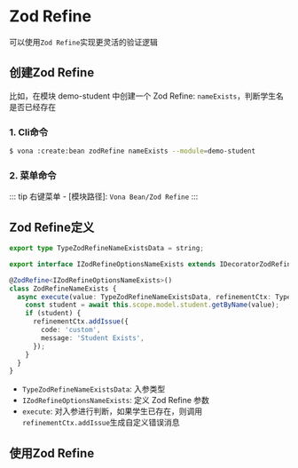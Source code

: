 # Zod Refine

可以使用`Zod Refine`实现更灵活的验证逻辑

## 创建Zod Refine

比如，在模块 demo-student 中创建一个 Zod Refine: `nameExists`，判断学生名是否已经存在

### 1. Cli命令

``` bash
$ vona :create:bean zodRefine nameExists --module=demo-student
```

### 2. 菜单命令

::: tip
右键菜单 - [模块路径]: `Vona Bean/Zod Refine`
:::

## Zod Refine定义

``` typescript
export type TypeZodRefineNameExistsData = string;

export interface IZodRefineOptionsNameExists extends IDecoratorZodRefineOptions {}

@ZodRefine<IZodRefineOptionsNameExists>()
class ZodRefineNameExists {
  async execute(value: TypeZodRefineNameExistsData, refinementCtx: TypeRefinementCtx, _options: IZodRefineOptionsNameExists) {
    const student = await this.scope.model.student.getByName(value);
    if (student) {
      refinementCtx.addIssue({
        code: 'custom',
        message: 'Student Exists',
      });
    }
  }
}
```

- `TypeZodRefineNameExistsData`: 入参类型
- `IZodRefineOptionsNameExists`: 定义 Zod Refine 参数
- `execute`: 对入参进行判断，如果学生已存在，则调用`refinementCtx.addIssue`生成自定义错误消息

## 使用Zod Refine





